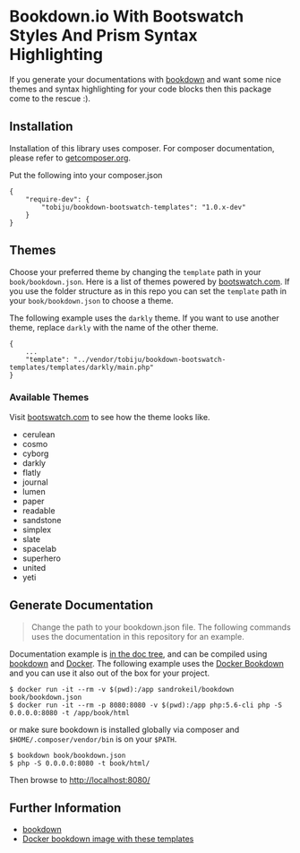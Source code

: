 # Bookdown.io With Bootswatch Styles And Prism Syntax Highlighting

If you generate your documentations with [bookdown](http://bookdown.io/) and want some nice themes and syntax highlighting 
for your code blocks then this package come to the rescue :).

## Installation
Installation of this library uses composer. For composer documentation, please refer to
[getcomposer.org](http://getcomposer.org/).

Put the following into your composer.json

    {
        "require-dev": {
            "tobiju/bookdown-bootswatch-templates": "1.0.x-dev"
        }
    }

## Themes
Choose your preferred theme by changing the ```template``` path in your ```book/bookdown.json```.
Here is a list of themes powered by [bootswatch.com](https://bootswatch.com/). If you use the folder structure as in this 
repo you can set the ```template``` path in your ```book/bookdown.json``` to choose a theme.

The following example uses the `darkly` theme. If you want to use another theme, replace `darkly` with the name of the other theme.

```
{
    ...
    "template": "../vendor/tobiju/bookdown-bootswatch-templates/templates/darkly/main.php"
}
```

### Available Themes
Visit [bootswatch.com](https://bootswatch.com/) to see how the theme looks like.

* cerulean
* cosmo
* cyborg
* darkly
* flatly
* journal
* lumen
* paper
* readable
* sandstone
* simplex
* slate
* spacelab
* superhero
* united
* yeti

## Generate Documentation

> Change the path to your bookdown.json file. The following commands uses the documentation in this repository for an example.

Documentation example is [in the doc tree](book/), and can be compiled using [bookdown](http://bookdown.io) and [Docker](https://www.docker.com/).
The following example uses the [Docker Bookdown](https://hub.docker.com/r/sandrokeil/bookdown/) and you can use it also
out of the box for your project.

```console
$ docker run -it --rm -v $(pwd):/app sandrokeil/bookdown book/bookdown.json
$ docker run -it --rm -p 8080:8080 -v $(pwd):/app php:5.6-cli php -S 0.0.0.0:8080 -t /app/book/html
```

or make sure bookdown is installed globally via composer and `$HOME/.composer/vendor/bin` is on your `$PATH`.

```console
$ bookdown book/bookdown.json
$ php -S 0.0.0.0:8080 -t book/html/
```

Then browse to [http://localhost:8080/](http://localhost:8080/)

## Further Information

* [bookdown](https://github.com/bookdown/Bookdown.Bookdown)
* [Docker bookdown image with these templates](https://hub.docker.com/r/sandrokeil/bookdown/)
